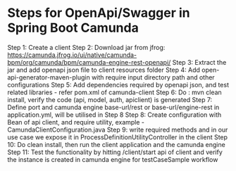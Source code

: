 # Steps for OpenApi/Swagger in Spring Boot Camunda
Step 1: Create a client
Step 2: Download jar from jfrog: https://camunda.jfrog.io/ui/native/camunda-bpm/org/camunda/bpm/camunda-engine-rest-openapi/
Step 3: Extract the jar and add openapi json file to client resources folder
Step 4: Add open-api-generator-maven-plugin with require input directory path and other configurations
Step 5: Add dependencies required by openapi json, and test related libraries - refer pom.xml of camunda-client
Step 6: Do : mvn clean install, verify the code (api, model, auth, apiclient) is generated
Step 7: Define port and camunda engine base-url/rest or base-url/engine-rest in application.yml, will be utilised in Step 8
Step 8: Create configuration with Bean of api client, and require utility, example - CamundaClientConfiguration.java
Step 9: write required methods and in our use case we expose it in ProcessDefinitionUtilityController in the client
Step 10: Do clean install, then run the client application and the camunda engine
Step 11: Test the functionality by hitting /client/start api of client and verify the instance is created in camunda engine for testCaseSample workflow